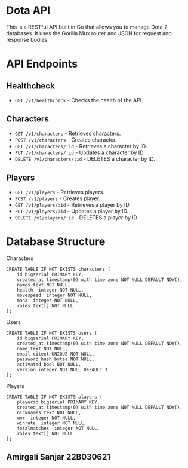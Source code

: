 # Dota API
This is a RESTful API built in Go that allows you to manage Dota 2 databases. It uses the Gorilla Mux router and JSON for request and response bodies.

# API Endpoints
## Healthcheck
+ `GET /v1/healthcheck` - Checks the health of the API.
## Characters
+ `GET /v1/characters` - Retrieves characters.
+ `POST /v1/characters` - Creates character.
+ `GET /v1/characters/:id` - Retrieves a character by ID.
+ `PUT /v1/characters/:id` - Updates a character by ID.
+ `DELETE /v1/characters/:id` - DELETES a character by ID.
## Players
+ `GET /v1/players` - Retrieves players.
+ `POST /v1/players` - Creates player.
+ `GET /v1/players/:id` - Retrieves a player by ID.
+ `PUT /v1/players/:id` - Updates a player by ID.
+ `DELETE /v1/players/:id` - DELETES a player by ID.
# Database Structure 
Characters 
```
CREATE TABLE IF NOT EXISTS characters (
    id bigserial PRIMARY KEY,
    created_at timestamp(0) with time zone NOT NULL DEFAULT NOW(),
    names text NOT NULL,
    health  integer NOT NULL,
    movespeed  integer NOT NULL,
    mana  integer NOT NULL,
    roles text[] NOT NULL
);
```
Users
```
CREATE TABLE IF NOT EXISTS users (
    id bigserial PRIMARY KEY,
    created_at timestamp(0) with time zone NOT NULL DEFAULT NOW(),
    name text NOT NULL,
    email citext UNIQUE NOT NULL,
    password_hash bytea NOT NULL,
    activated bool NOT NULL,
    version integer NOT NULL DEFAULT 1
);
```
Players
```
CREATE TABLE IF NOT EXISTS players (
    playerid bigserial PRIMARY KEY,
    created_at timestamp(0) with time zone NOT NULL DEFAULT NOW(),
    nicknames text NOT NULL,
    mmr  integer NOT NULL,
    winrate  integer NOT NULL,
    totalmatches  integer NOT NULL,
    roles text[] NOT NULL
);
```
## Amirgali Sanjar 22B030621
